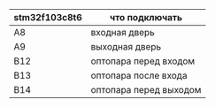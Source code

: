 | stm32f103c8t6 | что подключать		|
|---------------|-------------------------------|
| A8		| входная дверь			|
| A9		| выходная дверь		|
| B12		| оптопара перед входом		|
| B13		| оптопара после входа		|
| B14		| оптопара перед выходом	|
